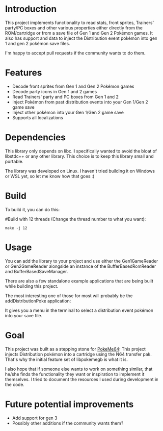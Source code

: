 # Introduction

This project implements functionality to read stats, front sprites, Trainers' party/PC boxes and other various properties either directly from the ROM/cartridge or from a save file of Gen 1 and Gen 2 Pokémon games.
It also has support and data to inject the Distribution event pokémon into gen 1 and gen 2 pokémon save files.

I'm happy to accept pull requests if the community wants to do them.

# Features
- Decode front sprites from Gen 1 and Gen 2 Pokémon games
- Decode party icons in Gen 1 and 2 games
- Read Trainers' party and PC boxes from Gen 1 and 2
- Inject Pokémon from past distribution events into your Gen 1/Gen 2 game save
- Inject other pokémon into your Gen 1/Gen 2 game save
- Supports all localizations

# Dependencies
This library only depends on libc. I specifically wanted to avoid the bloat of libstdc++ or any other library. This choice is to keep this library small and portable.

The library was developed on Linux. I haven't tried building it on Windows or WSL yet, so let me know how that goes :)

# Build

To build it, you can do this:

\#Build with 12 threads (Change the thread number to what you want):

    make -j 12

# Usage
You can add the library to your project and use either the Gen1GameReader or Gen2GameReader alongside an instance of the BufferBasedRomReader and BufferBasedSaveManager.

There are also a few standalone example applications that are being built while building this project.

The most interesting one of those for most will probably be the addDistributionPoke application:

It gives you a menu in the terminal to select a distribution event pokémon into your save file.

# Goal
This project was built as a stepping stone for [PokeMe64](https://github.com/risingPhil/PokeMe64): This project injects Distribution pokémon into a cartridge using the N64 transfer pak. That's why the initial feature set of libpokemegb is what it is.

I also hope that if someone else wants to work on something similar, that he/she finds the functionality they want or inspiration to implement it themselves. I tried to document the resources I used during development in the code.

# Future potential improvements
- Add support for gen 3
- Possibly other additions if the community wants them?

